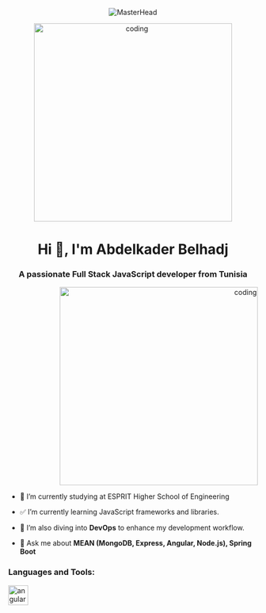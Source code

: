<p align="center">
  <img src="https://camo.githubusercontent.com/d2db2a98e00e44236180c960d84879e5a080a5c7b400da061a79a16bc9fe6dcf/68747470733a2f2f63617073756c652d72656e6465722e76657263656c2e6170702f6170693f747970653d776176696e67266865696768743d393026636f6c6f723d6772616469656e74" alt="MasterHead"/>
</p>

<p align="center">
  <img src="https://sithcomputers.com/wp-content/uploads/2021/02/Full-Stack-Developer-1.gif" alt="coding" width="400"/>
</p>

<h1 align="center">Hi 👋, I'm Abdelkader Belhadj</h1>
<h3 align="center">A passionate Full Stack JavaScript developer from Tunisia</h3>

<p align="right">
  <img src="https://camo.githubusercontent.com/cae12fddd9d6982901d82580bdf321d81fb299141098ca1c2d4891870827bf17/68747470733a2f2f6d69726f2e6d656469756d2e636f6d2f6d61782f313336302f302a37513379765349765f7430696f4a2d5a2e676966" alt="coding" width="400"/>
</p>

- 🔭 I’m currently studying at ESPRIT Higher School of Engineering

- ✅ I’m currently learning JavaScript frameworks and libraries.

- 🌱 I’m also diving into **DevOps** to enhance my development workflow.

- 💬 Ask me about **MEAN (MongoDB, Express, Angular, Node.js), Spring Boot**

<h3 align="left">Languages and Tools:</h3>
<p align="left">
  <a href="https://angular.io" target="_blank">
    <img src="https://angular.io/assets/images/logos/angular/angular.svg" alt="angular" width="40" height="40"/>
  </a>
  <!-- Add more icons for other languages and tools -->
</p>
